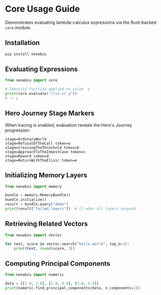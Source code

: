 # Core Usage Guide

Demonstrates evaluating lambda-calculus expressions via the Rust-backed `core` module.

## Installation

```bash
pip install neoabzu
```

## Evaluating Expressions

```python
from neoabzu import core

# Identity function applied to value `y`
print(core.evaluate("(\\x.x) y"))
# -> y
```

## Hero Journey Stage Markers

When tracing is enabled, evaluation reveals the Hero's Journey progression:

```text
stage=OrdinaryWorld
stage=RefusalOfTheCall token=a
stage=CrossingTheThreshold token=b
stage=ApproachToTheInmostCave token=c
stage=Reward token=d
stage=ReturnWithTheElixir token=e
```

## Initializing Memory Layers

```python
from neoabzu import memory

bundle = memory.MemoryBundle()
bundle.initialize()
result = bundle.query("demo")
print(result["failed_layers"])  # [] when all layers respond
```

## Retrieving Related Vectors

```python
from neoabzu import vector

for text, score in vector.search("hello world", top_n=3):
    print(text, round(score, 3))
```

## Computing Principal Components

```python
from neoabzu import numeric

data = [[1.0, 2.0], [2.0, 4.0], [3.0, 6.0]]
print(numeric.find_principal_components(data, n_components=1))
```
